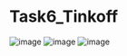 # Task6_Tinkoff

![image](https://user-images.githubusercontent.com/55626010/222917579-5355f2c4-4b7e-4051-9e95-02539df8ddba.png)
![image](https://user-images.githubusercontent.com/55626010/222917584-92521d0f-b568-43b9-b515-49143aaac55e.png)
![image](https://user-images.githubusercontent.com/55626010/222917588-a2dd8273-3818-45fa-b48a-7d24f9b06943.png)

